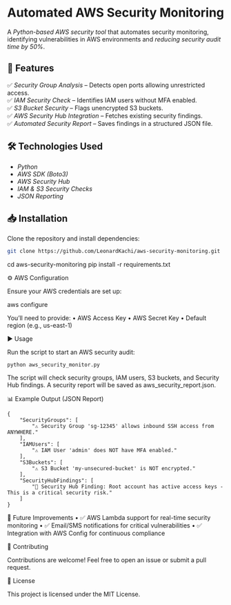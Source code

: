 # Automated AWS Security Monitoring

A *Python-based AWS security tool* that automates security monitoring, identifying vulnerabilities in AWS environments and *reducing security audit time by 50%*.

## 🚀 Features  
✅ *Security Group Analysis* – Detects open ports allowing unrestricted access.  
✅ *IAM Security Check* – Identifies IAM users without MFA enabled.  
✅ *S3 Bucket Security* – Flags unencrypted S3 buckets.  
✅ *AWS Security Hub Integration* – Fetches existing security findings.  
✅ *Automated Security Report* – Saves findings in a structured JSON file.  

## 🛠 Technologies Used  
- *Python*  
- *AWS SDK (Boto3)*  
- *AWS Security Hub*  
- *IAM & S3 Security Checks*  
- *JSON Reporting*  

## 📥 Installation  
Clone the repository and install dependencies:  

```bash
git clone https://github.com/LeonardKachi/aws-security-monitoring.git
```
cd aws-security-monitoring
pip install -r requirements.txt

⚙ AWS Configuration

Ensure your AWS credentials are set up:

aws configure

You’ll need to provide:
	•	AWS Access Key
	•	AWS Secret Key
	•	Default region (e.g., us-east-1)

▶ Usage

Run the script to start an AWS security audit:
```
python aws_security_monitor.py
```
The script will check security groups, IAM users, S3 buckets, and Security Hub findings. A security report will be saved as aws_security_report.json.

📊 Example Output (JSON Report)
```
{
    "SecurityGroups": [
        "⚠ Security Group 'sg-12345' allows inbound SSH access from ANYWHERE."
    ],
    "IAMUsers": [
        "⚠ IAM User 'admin' does NOT have MFA enabled."
    ],
    "S3Buckets": [
        "⚠ S3 Bucket 'my-unsecured-bucket' is NOT encrypted."
    ],
    "SecurityHubFindings": [
        "🛑 Security Hub Finding: Root account has active access keys - This is a critical security risk."
    ]
}
```
📌 Future Improvements
	•	✅ AWS Lambda support for real-time security monitoring
	•	✅ Email/SMS notifications for critical vulnerabilities
	•	✅ Integration with AWS Config for continuous compliance

🤝 Contributing

Contributions are welcome! Feel free to open an issue or submit a pull request.

📜 License

This project is licensed under the MIT License.


